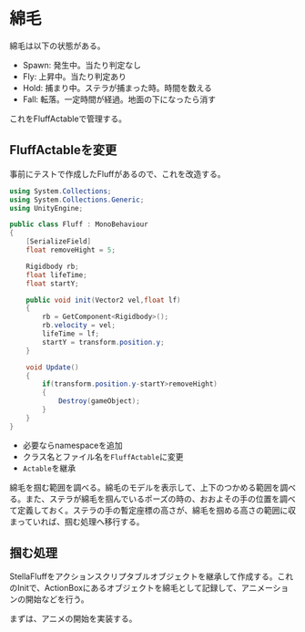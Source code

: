# 綿毛
綿毛は以下の状態がある。

- Spawn: 発生中。当たり判定なし
- Fly: 上昇中。当たり判定あり
- Hold: 捕まり中。ステラが捕まった時。時間を数える
- Fall: 転落。一定時間が経過。地面の下になったら消す

これをFluffActableで管理する。

## FluffActableを変更
事前にテストで作成したFluffがあるので、これを改造する。

```cs
using System.Collections;
using System.Collections.Generic;
using UnityEngine;

public class Fluff : MonoBehaviour
{
    [SerializeField]
    float removeHight = 5;

    Rigidbody rb;
    float lifeTime;
    float startY;

    public void init(Vector2 vel,float lf)
    {
        rb = GetComponent<Rigidbody>();
        rb.velocity = vel;
        lifeTime = lf;
        startY = transform.position.y;
    }

    void Update()
    {
        if(transform.position.y-startY>removeHight)
        {
            Destroy(gameObject);
        }
    }
}
```

- 必要ならnamespaceを追加
- クラス名とファイル名を`FluffActable`に変更
- `Actable`を継承

綿毛を掴む範囲を調べる。綿毛のモデルを表示して、上下のつかめる範囲を調べる。また、ステラが綿毛を掴んでいるポーズの時の、おおよその手の位置を調べて定義しておく。ステラの手の暫定座標の高さが、綿毛を掴める高さの範囲に収まっていれば、掴む処理へ移行する。

## 掴む処理
StellaFluffをアクションスクリプタブルオブジェクトを継承して作成する。これのInitで、ActionBoxにあるオブジェクトを綿毛として記録して、アニメーションの開始などを行う。

まずは、アニメの開始を実装する。
